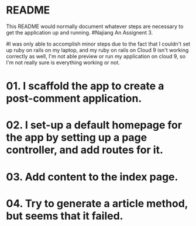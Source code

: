 # README

This README would normally document whatever steps are necessary to get the
application up and running.
#Najiang An Assignent 3.

#I was only able to accomplish minor steps due to the fact that I couldn't set up ruby on rails on my laptop, and my ruby on rails on Cloud 9 isn't working correctly as well, I'm not able preview or run my application on cloud 9, so I'm not really sure is everything working or not.
# 01. I scaffold the app to create a post-comment application.
# 02. I set-up a default homepage for the app by setting up a page controller, and add routes for it.
# 03. Add content to the index page.
# 04. Try to generate a article method, but seems that it failed.
